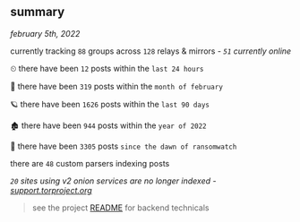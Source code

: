 
## summary
_february 5th, 2022_

currently tracking `88` groups across `128` relays & mirrors - _`51` currently online_

⏲ there have been `12` posts within the `last 24 hours`

🦈 there have been `319` posts within the `month of february`

🪐 there have been `1626` posts within the `last 90 days`

🏚 there have been `944` posts within the `year of 2022`

🦕 there have been `3305` posts `since the dawn of ransomwatch`

there are `48` custom parsers indexing posts

_`20` sites using v2 onion services are no longer indexed - [support.torproject.org](https://support.torproject.org/onionservices/v2-deprecation/)_

> see the project [README](https://github.com/thetanz/ransomwatch#ransomwatch--) for backend technicals

